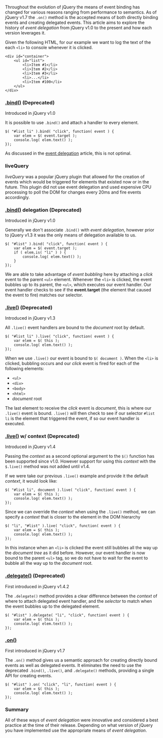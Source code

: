 <script>{
	"title": "History of jQuery Events",
	"level": "intermediate"
}</script>

Throughout the evolution of jQuery the means of event binding has changed for various reasons ranging from performance to semantics. As of jQuery v1.7 the `.on()` method is the accepted means of both directly binding events and creating delegated events. This article aims to explore the history of *event delegation* from jQuery v1.0 to the present and how each version leverages it.

Given the following HTML, for our example we want to log the text of the each `<li>` to console whenever it is clicked.

```
<div id="container">
	<ul id="list">
		<li>Item #1</li>
		<li>Item #2</li>
		<li>Item #3</li>
		<li>...</li>
		<li>Item #100</li>
	</ul>
</div>​
```

### [.bind()](https://api.jquery.com/bind/) (Deprecated)

Introduced in jQuery v1.0

It is possible to use `.bind()` and attach a handler to every element.

```
​$( "#list li" ).bind( "click", function( event ) {
	var elem = $( event.target );
	console.log( elem.text() );
});​​​​​​​​​​​​​​​​​​​​​
```

As discussed in the [event delegation](/event/event-delegation/) article, this is not optimal.

### liveQuery
*liveQuery* was a popular jQuery plugin that allowed for the creation of events which would be triggered for elements that existed now or in the future. This plugin did not use event delegation and used expensive CPU processing to poll the DOM for changes every 20ms and fire events accordingly.


### [.bind()](https://api.jquery.com/bind/) delegation (Deprecated)

Introduced in jQuery v1.0

Generally we don't associate `.bind()` with *event delegation*, however prior to jQuery v1.3 it was the only means of delegation available to us.

```
​$( "#list" ).bind( "click", function( event ) {
	var elem = $( event.target );
	if ( elem.is( "li" ) ) {
		console.log( elem.text() );
	}
});​​​​​​​​​​​​​​​​​​​​​
```

We are able to take advantage of *event bubbling* here by attaching a *click* event to the parent `<ul>` element. Whenever the `<li>` is clicked, the event bubbles up to its parent, the `<ul>`, which executes our event handler. Our event handler checks to see if the **event.target** (the element that caused the event to fire) matches our selector.


### [.live()](https://api.jquery.com/live/) (Deprecated)

Introduced in jQuery v1.3

All `.live()` event handlers are bound to the *document* root by default.

```
​$( "#list li" ).live( "click", function( event ) {
	var elem = $( this );
	console.log( elem.text() );
});​​​​​​​​​​​​​​​​​​​​​
```

When we use `.live()` our event is bound to `$( document )`. When the `<li>` is clicked, bubbling occurs and our *click* event is fired for each of the following elements:

* `<ul>`
* `<div>`
* `<body>`
* `<html>`
* *document* root

The last element to receive the *click* event is *document*, this is where our `.live()` event is bound. `.live()` will then check to see if our selector `#list li` is the element that triggered the event, if so our event handler is executed.


### [.live()](https://api.jquery.com/live/) w/ context (Deprecated)

Introduced in jQuery v1.4

Passing the *context* as a second optional argument to the `$()` function has been supported since v1.0. However support for using this *context* with the `$.live()` method was not added until v1.4.

If we were take our previous `.live()` example and provide it the default *context*, it would look like:

```
​$( "#list li", document ).live( "click", function( event ) {
	var elem = $( this );
	console.log( elem.text() );
});​​​​​​​​​​​​​​​​​​​​​
```

Since we can override the *context* when using the `.live()` method, we can specify a *context* that is closer to the element in the DOM hierarchy

```
$( "li", "#list" ).live( "click", function( event ) {
	var elem = $( this );
	console.log( elem.text() );
});​​​​​​​​​​​​​​​​​​​​​
```

In this instance when an `<li>` is clicked the event still bubbles all the way up the *document tree* as it did before. However, our event handler is now bound to the parent `<ul>` tag, so we do not have to wait for the event to bubble all the way up to the *document* root.

### [.delegate()](https://api.jquery.com/delegate/) (Deprecated)

First introduced in jQuery v1.4.2

The `.delegate()` method provides a clear difference between the *context* of where to attach delegated event handler, and the *selector* to match when the event bubbles up to the delegated element.

```
$( "#list" ).delegate( "li", "click", function( event ) {
	var elem = $( this );
	console.log( elem.text() );
});​​​​​​​​​​​​​​​​​​​​​
```

### [.on()](https://api.jquery.com/on/)

First introduced in jQuery v1.7

The `.on()` method gives us a semantic approach for creating directly bound events as well as delegated events. It eliminates the need to use the deprecated `.bind()`, `.live()`, and `.delegate()` methods, providing a single API for creating events.

```
$( "#list" ).on( "click", "li", function( event ) {
	var elem = $( this );
	console.log( elem.text() );
});​​​​​​​​​​​​​​​​​​​​​
```

### Summary

All of these ways of *event delegation* were innovative and considered a best practice at the time of their release. Depending on what version of jQuery you have implemented use the appropriate means of *event delegation*.
